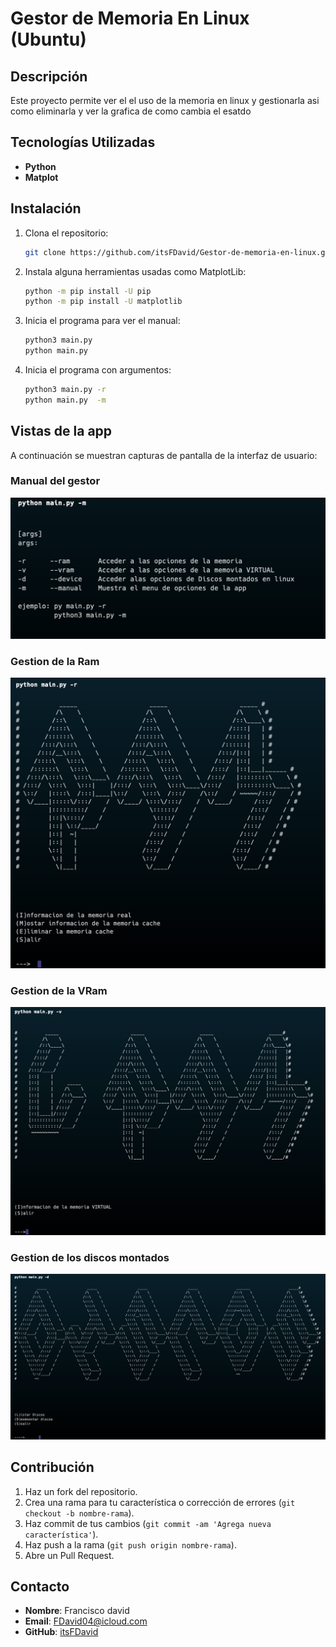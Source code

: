 # Gestor de Memoria En Linux (Ubuntu)

## Descripción

Este proyecto permite ver el el uso de la memoria en linux y gestionarla asi como eliminarla y ver la grafica de como cambia el esatdo

## Tecnologías Utilizadas

- **Python**
- **Matplot**

## Instalación

1. Clona el repositorio:
    ```bash
    git clone https://github.com/itsFDavid/Gestor-de-memoria-en-linux.git
    ```
3. Instala alguna herramientas usadas como MatplotLib:
    ```bash
    python -m pip install -U pip
    python -m pip install -U matplotlib 
    ```
4. Inicia el programa para ver el manual:
    ```bash
    python3 main.py
    python main.py
    ```
5. Inicia el programa con argumentos:
    ```bash
    python3 main.py -r
    python main.py  -m
    ```




## Vistas de la app

A continuación se muestran capturas de pantalla de la interfaz de usuario:

### Manual del gestor
![Manual del Gestor](imgProject/manual.png)

### Gestion de la Ram
![Gestion de la RAM](imgProject/ram.png)

### Gestion de la VRam
![Gestion de la VRam](imgProject/vram.png)

### Gestion de los discos montados
![Gestion de los discos montados](imgProject/discos.png)

## Contribución

1. Haz un fork del repositorio.
2. Crea una rama para tu característica o corrección de errores (`git checkout -b nombre-rama`).
3. Haz commit de tus cambios (`git commit -am 'Agrega nueva característica'`).
4. Haz push a la rama (`git push origin nombre-rama`).
5. Abre un Pull Request.


## Contacto

- **Nombre**: Francisco david
- **Email**: FDavid04@icloud.com
- **GitHub**: [itsFDavid](https://github.com/itsFDavid)


